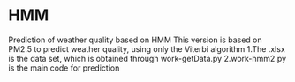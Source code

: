 # HMM
Prediction of weather quality based on HMM
This version is based on PM2.5 to predict weather quality, using only the Viterbi algorithm
1.The .xlsx is the data set, which is obtained through work-getData.py
2.work-hmm2.py is the main code for prediction
